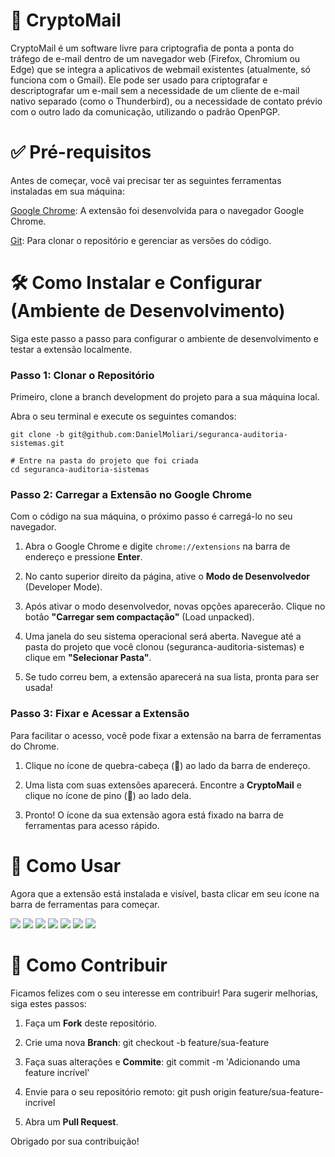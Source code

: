 # 🚀 CryptoMail

CryptoMail é um software livre para criptografia de ponta a ponta do tráfego de e-mail dentro de um navegador web (Firefox, Chromium ou Edge) que se integra a aplicativos de webmail existentes (atualmente, só funciona com o Gmail). Ele pode ser usado para criptografar e descriptografar um e-mail sem a necessidade de um cliente de e-mail nativo separado (como o Thunderbird), ou a necessidade de contato prévio com o outro lado da comunicação, utilizando o padrão OpenPGP.

# ✅ Pré-requisitos

Antes de começar, você vai precisar ter as seguintes ferramentas instaladas em sua máquina:

[Google Chrome](https://www.google.com/intl/pt-BR/chrome/): A extensão foi desenvolvida para o navegador Google Chrome.

[Git](https://git-scm.com/downloads): Para clonar o repositório e gerenciar as versões do código.

# 🛠️ Como Instalar e Configurar (Ambiente de Desenvolvimento)

Siga este passo a passo para configurar o ambiente de desenvolvimento e testar a extensão localmente.

### Passo 1: Clonar o Repositório

Primeiro, clone a branch development do projeto para a sua máquina local.

Abra o seu terminal e execute os seguintes comandos:

```# Clone a branch de desenvolvimento diretamente
git clone -b git@github.com:DanielMoliari/seguranca-auditoria-sistemas.git

# Entre na pasta do projeto que foi criada
cd seguranca-auditoria-sistemas
```

### Passo 2: Carregar a Extensão no Google Chrome

Com o código na sua máquina, o próximo passo é carregá-lo no seu navegador.

1. Abra o Google Chrome e digite `chrome://extensions` na barra de endereço e pressione **Enter**.

2. No canto superior direito da página, ative o **Modo de Desenvolvedor** (Developer Mode).

3. Após ativar o modo desenvolvedor, novas opções aparecerão. Clique no botão **"Carregar sem compactação"** (Load unpacked).

4. Uma janela do seu sistema operacional será aberta. Navegue até a pasta do projeto que você clonou (seguranca-auditoria-sistemas) e clique em **"Selecionar Pasta"**.

5. Se tudo correu bem, a extensão aparecerá na sua lista, pronta para ser usada!

### Passo 3: Fixar e Acessar a Extensão

Para facilitar o acesso, você pode fixar a extensão na barra de ferramentas do Chrome.

1. Clique no ícone de quebra-cabeça (🧩) ao lado da barra de endereço.

2. Uma lista com suas extensões aparecerá. Encontre a **CryptoMail** e clique no ícone de pino (📌) ao lado dela.

3. Pronto! O ícone da sua extensão agora está fixado na barra de ferramentas para acesso rápido.

# 🚀 Como Usar

Agora que a extensão está instalada e visível, basta clicar em seu ícone na barra de ferramentas para começar.

![](/images/load-unpacked.png)
![](/images/my-extensions.png)
![](/images/popup-extension.png)
![](/images/home.png)
![](/images/generate-key.png)
![](/images/email-to-encrypt.png)
![](/images/email-encrypted.png)

# 🤝 Como Contribuir

Ficamos felizes com o seu interesse em contribuir! Para sugerir melhorias, siga estes passos:

1. Faça um **Fork** deste repositório.

2. Crie uma nova **Branch**: git checkout -b feature/sua-feature

3. Faça suas alterações e **Commite**: git commit -m 'Adicionando uma feature incrível'

4. Envie para o seu repositório remoto: git push origin feature/sua-feature-incrivel

5. Abra um **Pull Request**.

Obrigado por sua contribuição!
